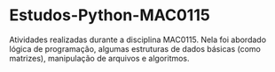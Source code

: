 # Estudos-Python-MAC0115
Atividades realizadas durante a disciplina MAC0115. Nela foi abordado lógica de programação, algumas estruturas de dados básicas (como matrizes), manipulação de arquivos e algoritmos.
